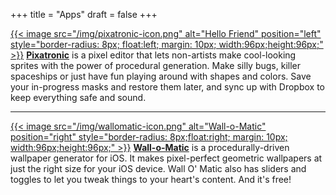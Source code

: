 +++
title = "Apps"
draft = false
+++

[{{< image src="/img/pixatronic-icon.png" alt="Hello Friend" position="left" style="border-radius: 8px; float:left; margin: 10px; width:96px;height:96px;" >}}](https://itunes.apple.com/us/app/pixatronic-pixel-art-generator/id879892156?mt=8&at=10lKbx)  **[Pixatronic](/pixatronic)** is a pixel editor that lets non-artists make cool-looking sprites with the power of procedural generation.  Make silly bugs, killer spaceships or just have fun playing around with shapes and colors.  Save your in-progress masks and restore them later, and sync up with Dropbox to keep everything safe and sound.

---

[{{< image src="/img/wallomatic-icon.png" alt="Wall-o-Matic" position="right" style="border-radius: 8px;float:right; margin: 10px; width:96px;height:96px;" >}}](https://itunes.apple.com/us/app/custom-wall-o-matic-geometric/id904877417?ls=1&mt=8&at=10lKbx) **[Wall-o-Matic](/wallomatic)** is a procedurally-driven wallpaper generator for iOS.  It makes pixel-perfect geometric wallpapers at just the right size for your iOS device.  Wall O' Matic also has sliders and toggles to let you tweak things to your heart's content.  And it's free!
